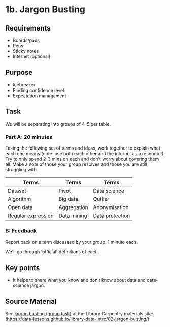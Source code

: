 1b. Jargon Busting
==================

Requirements
------------

- Boards/pads
- Pens
- Sticky notes
- Internet (optional)

Purpose
-------

- Icebreaker
- Finding confidence level
- Expectation management

Task
----

We will be separating into groups of 4-5 per table.

### Part A: 20 minutes

Taking the following set of terms and ideas, work together to explain what each one means (note: use both each other and the internet as a resource!).  Try to only spend 2-3 mins on each and don't worry about covering them all.  Make a note of those your group resolves and those you are still struggling with.

| Terms | Terms | Terms |
| ----- | ----- | ----- |
| Dataset | Pivot | Data science |
| Algorithm | Big data | Outlier |
| Open data | Aggregation | Anonymisation |
| Regular expression | Data mining | Data protection |

### B: Feedback

Report back on a term discussed by your group. 1 minute each.

We'll go through 'official' definitions of each.

Key points
----------

- It helps to share what you know and don’t know about data and data-science jargon.

Source Material
---------------

See [jargon busting (group task)](https://data-lessons.github.io/library-data-intro/02-jargon-busting/) at the Library Carpentry materials site:
(https://data-lessons.github.io/library-data-intro/02-jargon-busting/)
